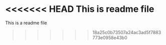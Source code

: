 <<<<<<< HEAD
This is readme file
=======
This is a readme file
>>>>>>> 18a25c0b73507a24ac3ad5f7883773e0958e43b0
